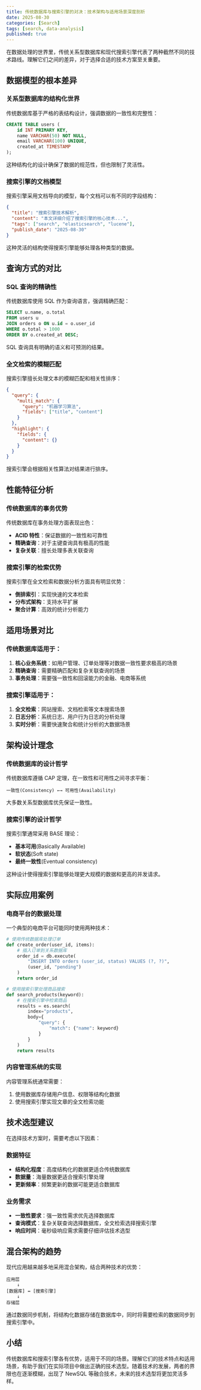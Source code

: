 ```yaml
---
title: 传统数据库与搜索引擎的对决：技术架构与适用场景深度剖析
date: 2025-08-30
categories: [Search]
tags: [search, data-analysis]
published: true
---
```


在数据处理的世界里，传统关系型数据库和现代搜索引擎代表了两种截然不同的技术路线。理解它们之间的差异，对于选择合适的技术方案至关重要。

## 数据模型的根本差异

### 关系型数据库的结构化世界

传统数据库基于严格的表结构设计，强调数据的一致性和完整性：

```sql
CREATE TABLE users (
    id INT PRIMARY KEY,
    name VARCHAR(50) NOT NULL,
    email VARCHAR(100) UNIQUE,
    created_at TIMESTAMP
);
```

这种结构化的设计确保了数据的规范性，但也限制了灵活性。

### 搜索引擎的文档模型

搜索引擎采用文档导向的模型，每个文档可以有不同的字段结构：

```json
{
  "title": "搜索引擎技术解析",
  "content": "本文详细介绍了搜索引擎的核心技术...",
  "tags": ["search", "elasticsearch", "lucene"],
  "publish_date": "2025-08-30"
}
```

这种灵活的结构使得搜索引擎能够处理各种类型的数据。

## 查询方式的对比

### SQL 查询的精确性

传统数据库使用 SQL 作为查询语言，强调精确匹配：

```sql
SELECT u.name, o.total 
FROM users u 
JOIN orders o ON u.id = o.user_id 
WHERE o.total > 1000 
ORDER BY o.created_at DESC;
```

SQL 查询具有明确的语义和可预测的结果。

### 全文检索的模糊匹配

搜索引擎擅长处理文本的模糊匹配和相关性排序：

```json
{
  "query": {
    "multi_match": {
      "query": "机器学习算法",
      "fields": ["title", "content"]
    }
  },
  "highlight": {
    "fields": {
      "content": {}
    }
  }
}
```

搜索引擎会根据相关性算法对结果进行排序。

## 性能特征分析

### 传统数据库的事务优势

传统数据库在事务处理方面表现出色：

- **ACID 特性**：保证数据的一致性和可靠性
- **精确查询**：对于主键查询具有极高的性能
- **复杂关联**：擅长处理多表关联查询

### 搜索引擎的检索优势

搜索引擎在全文检索和数据分析方面具有明显优势：

- **倒排索引**：实现快速的文本检索
- **分布式架构**：支持水平扩展
- **聚合计算**：高效的统计分析能力

## 适用场景对比

### 传统数据库适用于：

1. **核心业务系统**：如用户管理、订单处理等对数据一致性要求极高的场景
2. **精确查询**：需要精确匹配和复杂关联查询的场景
3. **事务处理**：需要强一致性和回滚能力的金融、电商等系统

### 搜索引擎适用于：

1. **全文检索**：网站搜索、文档检索等文本搜索场景
2. **日志分析**：系统日志、用户行为日志的分析处理
3. **实时分析**：需要快速聚合和统计分析的大数据场景

## 架构设计理念

### 传统数据库的设计哲学

传统数据库遵循 CAP 定理，在一致性和可用性之间寻求平衡：

```
一致性(Consistency) ←→ 可用性(Availability)
```

大多数关系型数据库优先保证一致性。

### 搜索引擎的设计哲学

搜索引擎通常采用 BASE 理论：

- **基本可用**(Basically Available)
- **软状态**(Soft state)
- **最终一致性**(Eventual consistency)

这种设计使得搜索引擎能够处理更大规模的数据和更高的并发请求。

## 实际应用案例

### 电商平台的数据处理

一个典型的电商平台可能同时使用两种技术：

```python
# 使用传统数据库处理订单
def create_order(user_id, items):
    # 插入订单到关系数据库
    order_id = db.execute(
        "INSERT INTO orders (user_id, status) VALUES (?, ?)",
        (user_id, "pending")
    )
    return order_id

# 使用搜索引擎处理商品搜索
def search_products(keyword):
    # 在搜索引擎中检索商品
    results = es.search(
        index="products",
        body={
            "query": {
                "match": {"name": keyword}
            }
        }
    )
    return results
```

### 内容管理系统的实现

内容管理系统通常需要：

1. 使用数据库存储用户信息、权限等结构化数据
2. 使用搜索引擎实现文章的全文检索功能

## 技术选型建议

在选择技术方案时，需要考虑以下因素：

### 数据特征

- **结构化程度**：高度结构化的数据更适合传统数据库
- **数据量**：海量数据更适合搜索引擎处理
- **更新频率**：频繁更新的数据可能更适合数据库

### 业务需求

- **一致性要求**：强一致性需求优先选择数据库
- **查询模式**：复杂关联查询选择数据库，全文检索选择搜索引擎
- **响应时间**：毫秒级响应需求需要仔细评估技术选型

## 混合架构的趋势

现代应用越来越多地采用混合架构，结合两种技术的优势：

```
应用层
    ↓
[数据库] ↔ [搜索引擎]
    ↓
存储层
```

通过数据同步机制，将结构化数据存储在数据库中，同时将需要检索的数据同步到搜索引擎中。

## 小结

传统数据库和搜索引擎各有优势，适用于不同的场景。理解它们的技术特点和适用场景，有助于我们在实际项目中做出正确的技术选型。随着技术的发展，两者的界限也在逐渐模糊，出现了 NewSQL 等融合技术，未来的技术选型将更加灵活多样。